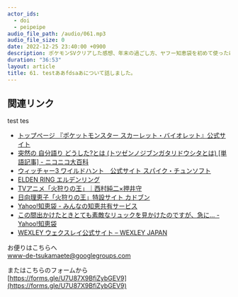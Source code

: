 ```yaml
---
actor_ids:
  - doi
  - peipeipe
audio_file_path: /audio/061.mp3
audio_file_size: 0
date: 2022-12-25 23:40:00 +0900
description: ポケモンSVクリアした感想、年末の過ごし方、ヤフー知恵袋を初めて使ったけど案外良い体験をした、埋もれる体験について話しました。
duration: "36:53"
layout: article
title: 61. testああfdsaあについて話しました。
---
```


## 関連リンク


test tes
- [トップページ  『ポケットモンスター スカーレット・バイオレット』公式サイト](https://www.pokemon.co.jp/ex/sv/ja/)
- [突然の 自分語り どうした?とは (トツゼンノジブンガタリドウシタとは) [単語記事] - ニコニコ大百科](https://dic.nicovideo.jp/a/%E7%AA%81%E7%84%B6%E3%81%AE%20%E8%87%AA%E5%88%86%E8%AA%9E%E3%82%8A%20%E3%81%A9%E3%81%86%E3%81%97%E3%81%9F%3F)
- [ウィッチャー3 ワイルドハント　公式サイト  スパイク・チュンソフト](https://www.spike-chunsoft.co.jp/witcher3/top.php)
- [ELDEN RING  エルデンリング](https://www.eldenring.jp/)
- [TVアニメ「火狩りの王」｜西村純二×押井守](https://hikarinoou-anime.com/)
- [日向理恵子「火狩りの王」特設サイト  カドブン](https://kadobun.jp/special/hinata-rieko/hikari/)
- [Yahoo!知恵袋 - みんなの知恵共有サービス](https://chiebukuro.yahoo.co.jp/)
- [この間出かけたときとても素敵なリュックを見かけたのですが、急に... - Yahoo!知恵袋](https://detail.chiebukuro.yahoo.co.jp/qa/question_detail/q11272581411)
- [WEXLEY  ウェクスレイ公式サイト – WEXLEY JAPAN](https://wexley.jp/)


お便りはこちらへ<br/>
www-de-tsukamaete@googlegroups.com


またはこちらのフォームから<br/>
[https://forms.gle/U7U87X9BfiZybGEV9](https://forms.gle/U7U87X9BfiZybGEV9)